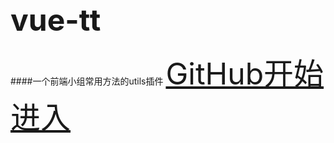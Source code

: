 ## <font size="16">vue-tt</font>
####一个前端小组常用方法的utils插件
<font size="16">[GitHub](https://github.com/HaHaLuck/vue-tt)</font><font size="16">[开始进入](gettingstarted)</font>
<!-- 背景图片 -->

<!-- 背景色 默认不写是随机变化渐变色 ![color](#7fffff) -->


